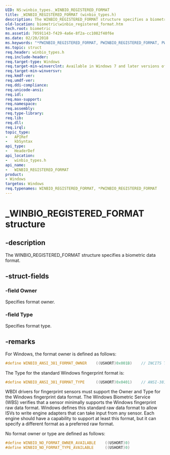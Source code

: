 ```yaml
---
UID: NS:winbio_types._WINBIO_REGISTERED_FORMAT
title: _WINBIO_REGISTERED_FORMAT (winbio_types.h)
description: The WINBIO_REGISTERED_FORMAT structure specifies a biometric data format.
old-location: biometric\winbio_registered_format.htm
tech.root: biometric
ms.assetid: 70591143-f429-4a6e-8f2a-cc1082f40f6e
ms.date: 02/20/2018
ms.keywords: "*PWINBIO_REGISTERED_FORMAT, PWINBIO_REGISTERED_FORMAT, PWINBIO_REGISTERED_FORMAT structure pointer [Biometric Devices], WINBIO_REGISTERED_FORMAT, WINBIO_REGISTERED_FORMAT structure [Biometric Devices], _WINBIO_REGISTERED_FORMAT, biometric.winbio_registered_format, biometric_ref_824bd2c9-98a7-4967-8416-82aadd8ec6ed.xml, winbio_types/PWINBIO_REGISTERED_FORMAT, winbio_types/WINBIO_REGISTERED_FORMAT"
ms.topic: struct
req.header: winbio_types.h
req.include-header: 
req.target-type: Windows
req.target-min-winverclnt: Available in Windows 7 and later versions of Windows.
req.target-min-winversvr: 
req.kmdf-ver: 
req.umdf-ver: 
req.ddi-compliance: 
req.unicode-ansi: 
req.idl: 
req.max-support: 
req.namespace: 
req.assembly: 
req.type-library: 
req.lib: 
req.dll: 
req.irql: 
topic_type:
-	APIRef
-	kbSyntax
api_type:
-	HeaderDef
api_location:
-	winbio_types.h
api_name:
-	WINBIO_REGISTERED_FORMAT
product:
- Windows
targetos: Windows
req.typenames: WINBIO_REGISTERED_FORMAT, *PWINBIO_REGISTERED_FORMAT
---
```


# _WINBIO_REGISTERED_FORMAT structure


## -description


The WINBIO_REGISTERED_FORMAT structure specifies a biometric data format.


## -struct-fields




### -field Owner

Specifies format owner.


### -field Type

Specifies format type.


## -remarks

For Windows, the format owner is defined as follows:

```cpp
#define WINBIO_ANSI_381_FORMAT_OWNER    ((USHORT)0x001B)    // INCITS Technical Committee M1
```

The Type for the standard Windows fingerprint format is:

```cpp
#define WINBIO_ANSI_381_FORMAT_TYPE     ((USHORT)0x0401)    // ANSI-381
```

WBDI drivers for fingerprint sensors must support the Owner and Type for the Windows fingerprint data format. The Windows Biometric Service (WBS) verifies that a sensor minimally supports the Windows fingerprint raw data format.  Windows defines this standard raw data format to allow ISVs to write engine adapters that can take input from any sensor.  Each engine should have a capability to support at least this format, but it can specify a different format as a preferred raw format.

No format owner or type are defined as follows:

```cpp
#define WINBIO_NO_FORMAT_OWNER_AVAILABLE    ((USHORT)0)
#define WINBIO_NO_FORMAT_TYPE_AVAILABLE     ((USHORT)0)
```

